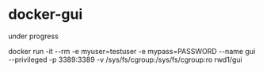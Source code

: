 # docker-gui

under progress  

docker run -it --rm -e myuser=testuser -e mypass=PASSWORD --name gui --privileged -p 3389:3389 -v /sys/fs/cgroup:/sys/fs/cgroup:ro rwd1/gui
